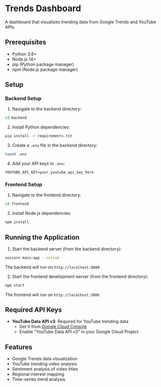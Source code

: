 # Trends Dashboard

A dashboard that visualizes trending data from Google Trends and YouTube APIs.

## Prerequisites

- Python 3.8+
- Node.js 14+
- pip (Python package manager)
- npm (Node.js package manager)

## Setup

### Backend Setup

1. Navigate to the backend directory:
```bash
cd backend
```

2. Install Python dependencies:
```bash
pip install -r requirements.txt
```

3. Create a `.env` file in the backend directory:
```bash
touch .env
```

4. Add your API keys to `.env`:
```
YOUTUBE_API_KEY=your_youtube_api_key_here
```

### Frontend Setup

1. Navigate to the frontend directory:
```bash
cd frontend
```

2. Install Node.js dependencies:
```bash
npm install
```

## Running the Application

1. Start the backend server (from the backend directory):
```bash
uvicorn main:app --reload
```
The backend will run on `http://localhost:8000`

2. Start the frontend development server (from the frontend directory):
```bash
npm start
```
The frontend will run on `http://localhost:3000`

## Required API Keys

- **YouTube Data API v3**: Required for YouTube trending data
  - Get it from [Google Cloud Console](https://console.cloud.google.com)
  - Enable "YouTube Data API v3" in your Google Cloud Project

## Features

- Google Trends data visualization
- YouTube trending video analysis
- Sentiment analysis of video titles
- Regional interest mapping
- Time-series trend analysis